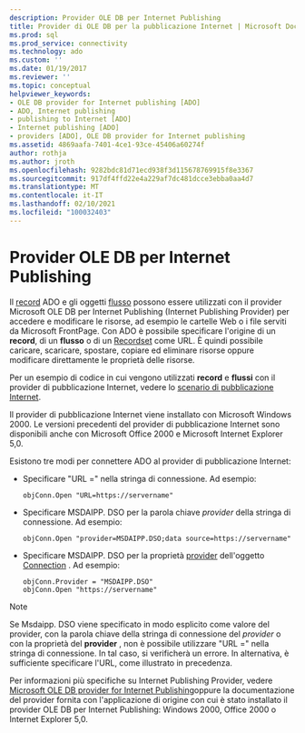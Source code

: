 ```yaml
---
description: Provider OLE DB per Internet Publishing
title: Provider di OLE DB per la pubblicazione Internet | Microsoft Docs
ms.prod: sql
ms.prod_service: connectivity
ms.technology: ado
ms.custom: ''
ms.date: 01/19/2017
ms.reviewer: ''
ms.topic: conceptual
helpviewer_keywords:
- OLE DB provider for Internet publishing [ADO]
- ADO, Internet publishing
- publishing to Internet [ADO]
- Internet publishing [ADO]
- providers [ADO], OLE DB provider for Internet publishing
ms.assetid: 4869aafa-7401-4ce1-93ce-45406a60274f
author: rothja
ms.author: jroth
ms.openlocfilehash: 9282bdc81d71ecd938f3d115678769915f8e3367
ms.sourcegitcommit: 917df4ffd22e4a229af7dc481dcce3ebba0aa4d7
ms.translationtype: MT
ms.contentlocale: it-IT
ms.lasthandoff: 02/10/2021
ms.locfileid: "100032403"
---
```

# <a name="the-ole-db-provider-for-internet-publishing"></a>Provider OLE DB per Internet Publishing
Il [record](../../../ado/reference/ado-api/record-object-ado.md) ADO e gli oggetti [flusso](../../../ado/reference/ado-api/stream-object-ado.md) possono essere utilizzati con il provider Microsoft OLE DB per Internet Publishing (Internet Publishing Provider) per accedere e modificare le risorse, ad esempio le cartelle Web o i file serviti da Microsoft FrontPage. Con ADO è possibile specificare l'origine di un **record**, di un **flusso** o di un [Recordset](../../../ado/reference/ado-api/recordset-object-ado.md) come URL. È quindi possibile caricare, scaricare, spostare, copiare ed eliminare risorse oppure modificare direttamente le proprietà delle risorse.  
  
 Per un esempio di codice in cui vengono utilizzati **record** e **flussi** con il provider di pubblicazione Internet, vedere lo [scenario di pubblicazione Internet](../../../ado/guide/data/internet-publishing-scenario.md).  
  
 Il provider di pubblicazione Internet viene installato con Microsoft Windows 2000. Le versioni precedenti del provider di pubblicazione Internet sono disponibili anche con Microsoft Office 2000 e Microsoft Internet Explorer 5,0.  
  
 Esistono tre modi per connettere ADO al provider di pubblicazione Internet:  
  
-   Specificare "URL =" nella stringa di connessione. Ad esempio:  
  
    ```  
    objConn.Open "URL=https://servername"  
    ```  
  
-   Specificare MSDAIPP. DSO per la parola chiave *provider* della stringa di connessione. Ad esempio:  
  
    ```  
    objConn.Open "provider=MSDAIPP.DSO;data source=https://servername"  
    ```  
  
-   Specificare MSDAIPP. DSO per la proprietà [provider](../../../ado/reference/ado-api/provider-property-ado.md) dell'oggetto [Connection](../../../ado/reference/ado-api/connection-object-ado.md) . Ad esempio:  
  
    ```  
    objConn.Provider = "MSDAIPP.DSO"  
    objConn.Open "https://servername"  
    ```  
  
> [!NOTE]
>  Se Msdaipp. DSO viene specificato in modo esplicito come valore del provider, con la parola chiave della stringa di connessione del *provider* o con la proprietà del **provider** , non è possibile utilizzare "URL =" nella stringa di connessione. In tal caso, si verificherà un errore. In alternativa, è sufficiente specificare l'URL, come illustrato in precedenza.  
  
 Per informazioni più specifiche su Internet Publishing Provider, vedere [Microsoft OLE DB provider for Internet Publishing](../../../ado/guide/appendixes/microsoft-ole-db-provider-for-internet-publishing.md)oppure la documentazione del provider fornita con l'applicazione di origine con cui è stato installato il provider OLE DB per Internet Publishing: Windows 2000, Office 2000 o Internet Explorer 5,0.
